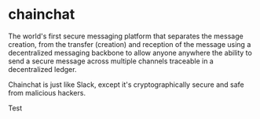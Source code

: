 # chainchat
The world's first secure messaging platform that separates the message creation, 
from the transfer (creation) and reception of the message using a decentralized 
messaging backbone to allow anyone anywhere the ability to send a secure message 
across multiple channels traceable in a decentralized ledger.

Chainchat is just like Slack, except it's cryptographically secure and safe from 
malicious hackers. 
 
Test

